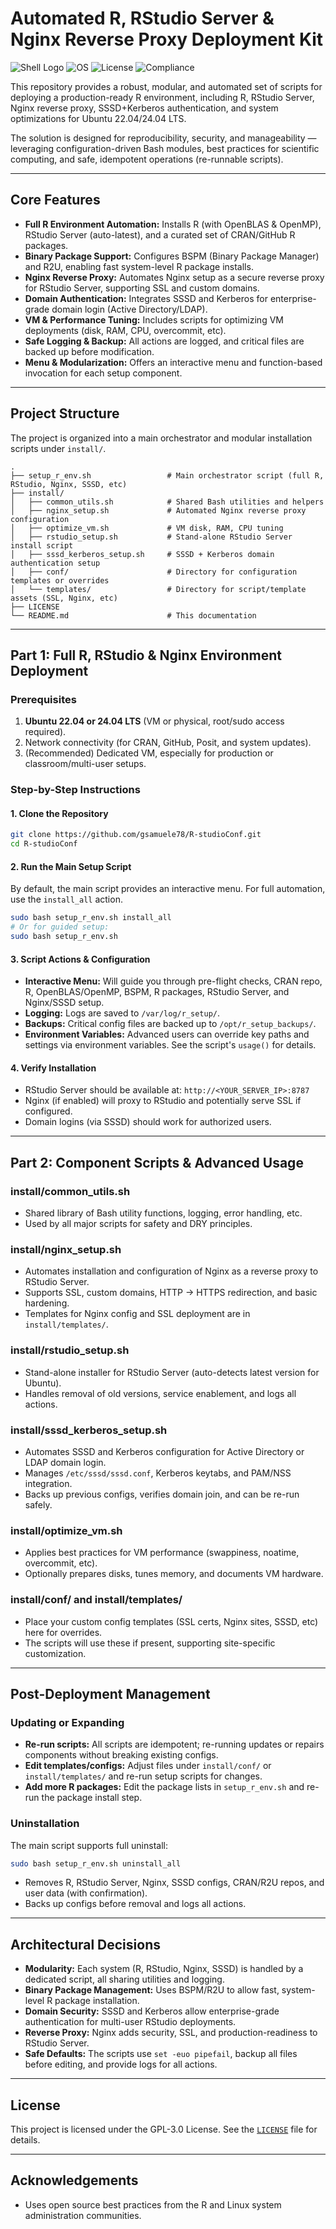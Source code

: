 # Automated R, RStudio Server & Nginx Reverse Proxy Deployment Kit

![Shell Logo](https://img.shields.io/badge/Shell-Bash-blue)
![OS](https://img.shields.io/badge/OS-Ubuntu%2022.04%2F24.04-orange)
![License](https://img.shields.io/badge/License-GPL3.0-green)
![Compliance](https://img.shields.io/badge/ShellCheck-Compliant-brightgreen)

This repository provides a robust, modular, and automated set of scripts for deploying a production-ready R environment, including R, RStudio Server, Nginx reverse proxy, SSSD+Kerberos authentication, and system optimizations for Ubuntu 22.04/24.04 LTS.

The solution is designed for reproducibility, security, and manageability — leveraging configuration-driven Bash modules, best practices for scientific computing, and safe, idempotent operations (re-runnable scripts).

---

## Core Features

* **Full R Environment Automation:** Installs R (with OpenBLAS & OpenMP), RStudio Server (auto-latest), and a curated set of CRAN/GitHub R packages.
* **Binary Package Support:** Configures BSPM (Binary Package Manager) and R2U, enabling fast system-level R package installs.
* **Nginx Reverse Proxy:** Automates Nginx setup as a secure reverse proxy for RStudio Server, supporting SSL and custom domains.
* **Domain Authentication:** Integrates SSSD and Kerberos for enterprise-grade domain login (Active Directory/LDAP).
* **VM & Performance Tuning:** Includes scripts for optimizing VM deployments (disk, RAM, CPU, overcommit, etc).
* **Safe Logging & Backup:** All actions are logged, and critical files are backed up before modification.
* **Menu & Modularization:** Offers an interactive menu and function-based invocation for each setup component.

---

## Project Structure

The project is organized into a main orchestrator and modular installation scripts under `install/`.

```
.
├── setup_r_env.sh                 # Main orchestrator script (full R, RStudio, Nginx, SSSD, etc)
├── install/
│   ├── common_utils.sh            # Shared Bash utilities and helpers
│   ├── nginx_setup.sh             # Automated Nginx reverse proxy configuration
│   ├── optimize_vm.sh             # VM disk, RAM, CPU tuning
│   ├── rstudio_setup.sh           # Stand-alone RStudio Server install script
│   ├── sssd_kerberos_setup.sh     # SSSD + Kerberos domain authentication setup
│   ├── conf/                      # Directory for configuration templates or overrides
│   └── templates/                 # Directory for script/template assets (SSL, Nginx, etc)
├── LICENSE
└── README.md                      # This documentation
```

---

## Part 1: Full R, RStudio & Nginx Environment Deployment

### Prerequisites

1. **Ubuntu 22.04 or 24.04 LTS** (VM or physical, root/sudo access required).
2. Network connectivity (for CRAN, GitHub, Posit, and system updates).
3. (Recommended) Dedicated VM, especially for production or classroom/multi-user setups.

### Step-by-Step Instructions

#### 1. Clone the Repository

```bash
git clone https://github.com/gsamuele78/R-studioConf.git
cd R-studioConf
```

#### 2. Run the Main Setup Script

By default, the main script provides an interactive menu. For full automation, use the `install_all` action.

```bash
sudo bash setup_r_env.sh install_all
# Or for guided setup:
sudo bash setup_r_env.sh
```

#### 3. Script Actions & Configuration

- **Interactive Menu:** Will guide you through pre-flight checks, CRAN repo, R, OpenBLAS/OpenMP, BSPM, R packages, RStudio Server, and Nginx/SSSD setup.
- **Logging:** Logs are saved to `/var/log/r_setup/`.
- **Backups:** Critical config files are backed up to `/opt/r_setup_backups/`.
- **Environment Variables:** Advanced users can override key paths and settings via environment variables. See the script's `usage()` for details.

#### 4. Verify Installation

- RStudio Server should be available at: `http://<YOUR_SERVER_IP>:8787`
- Nginx (if enabled) will proxy to RStudio and potentially serve SSL if configured.
- Domain logins (via SSSD) should work for authorized users.

---

## Part 2: Component Scripts & Advanced Usage

### install/common_utils.sh

- Shared library of Bash utility functions, logging, error handling, etc.
- Used by all major scripts for safety and DRY principles.

### install/nginx_setup.sh

- Automates installation and configuration of Nginx as a reverse proxy to RStudio Server.
- Supports SSL, custom domains, HTTP → HTTPS redirection, and basic hardening.
- Templates for Nginx config and SSL deployment are in `install/templates/`.

### install/rstudio_setup.sh

- Stand-alone installer for RStudio Server (auto-detects latest version for Ubuntu).
- Handles removal of old versions, service enablement, and logs all actions.

### install/sssd_kerberos_setup.sh

- Automates SSSD and Kerberos configuration for Active Directory or LDAP domain login.
- Manages `/etc/sssd/sssd.conf`, Kerberos keytabs, and PAM/NSS integration.
- Backs up previous configs, verifies domain join, and can be re-run safely.

### install/optimize_vm.sh

- Applies best practices for VM performance (swappiness, noatime, overcommit, etc).
- Optionally prepares disks, tunes memory, and documents VM hardware.

### install/conf/ and install/templates/

- Place your custom config templates (SSL certs, Nginx sites, SSSD, etc) here for overrides.
- The scripts will use these if present, supporting site-specific customization.

---

## Post-Deployment Management

### Updating or Expanding

- **Re-run scripts:** All scripts are idempotent; re-running updates or repairs components without breaking existing configs.
- **Edit templates/configs:** Adjust files under `install/conf/` or `install/templates/` and re-run setup scripts for changes.
- **Add more R packages:** Edit the package lists in `setup_r_env.sh` and re-run the package install step.

### Uninstallation

The main script supports full uninstall:

```bash
sudo bash setup_r_env.sh uninstall_all
```

- Removes R, RStudio Server, Nginx, SSSD configs, CRAN/R2U repos, and user data (with confirmation).
- Backs up configs before removal and logs all actions.

---

## Architectural Decisions

* **Modularity:** Each system (R, RStudio, Nginx, SSSD) is handled by a dedicated script, all sharing utilities and logging.
* **Binary Package Management:** Uses BSPM/R2U to allow fast, system-level R package installation.
* **Domain Security:** SSSD and Kerberos allow enterprise-grade authentication for multi-user RStudio deployments.
* **Reverse Proxy:** Nginx adds security, SSL, and production-readiness to RStudio Server.
* **Safe Defaults:** The scripts use `set -euo pipefail`, backup all files before editing, and provide logs for all actions.

---

## License

This project is licensed under the GPL-3.0 License. See the [`LICENSE`](https://github.com/gsamuele78/R-studioConf/blob/main/LICENSE) file for details.

---

## Acknowledgements

- Uses open source best practices from the R and Linux system administration communities.

